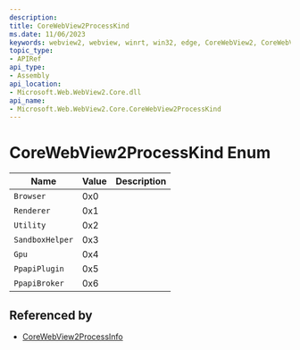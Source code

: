 ```yaml
---
description: 
title: CoreWebView2ProcessKind
ms.date: 11/06/2023
keywords: webview2, webview, winrt, win32, edge, CoreWebView2, CoreWebView2Controller, browser control, edge html, CoreWebView2ProcessKind
topic_type:
- APIRef
api_type:
- Assembly
api_location:
- Microsoft.Web.WebView2.Core.dll
api_name:
- Microsoft.Web.WebView2.Core.CoreWebView2ProcessKind
---
```


# CoreWebView2ProcessKind Enum

| Name |  Value | Description |
|--|--|--|
|`Browser` | 0x0  |  |
|`Renderer` | 0x1  |  |
|`Utility` | 0x2  |  |
|`SandboxHelper` | 0x3  |  |
|`Gpu` | 0x4  |  |
|`PpapiPlugin` | 0x5  |  |
|`PpapiBroker` | 0x6  |  |


## Referenced by

- [CoreWebView2ProcessInfo](corewebview2processinfo.md)
